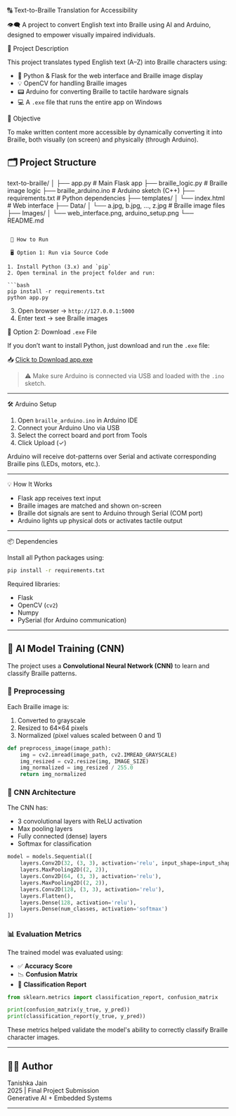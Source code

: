 
🔠 Text-to-Braille Translation for Accessibility

 👁️‍🗨️ A project to convert English text into Braille using AI and Arduino, designed to empower visually impaired individuals.



📌 Project Description

This project translates typed English text (A–Z) into Braille characters using:

- 🧠 Python & Flask for the web interface and Braille image display  
- 💡 OpenCV for handling Braille images  
- 📟 Arduino for converting Braille to tactile hardware signals  
- 💻 A `.exe` file that runs the entire app on Windows


🎯 Objective

To make written content more accessible by dynamically converting it into Braille, both visually (on screen) and physically (through Arduino).


## 🗂️ Project Structure


text-to-braille/
│
├── app.py                     # Main Flask app
├── braille_logic.py           # Braille image logic
├── braille_arduino.ino        # Arduino sketch (C++)
├── requirements.txt           # Python dependencies
├── templates/
│   └── index.html             # Web interface
├── Data/
│   └── a.jpg, b.jpg, ..., z.jpg  # Braille image files
├── Images/
│   └── web_interface.png, arduino_setup.png
└── README.md
```

 🚀 How to Run

 🖥️ Option 1: Run via Source Code

1. Install Python (3.x) and `pip`
2. Open terminal in the project folder and run:

```bash
pip install -r requirements.txt
python app.py
```

3. Open browser → `http://127.0.0.1:5000`  
4. Enter text → see Braille images


 🧩 Option 2: Download `.exe` File

If you don’t want to install Python, just download and run the `.exe` file:

📥 [Click to Download app.exe](https://drive.google.com/file/d/1pdBOKl2FFazGxU-XQEKntmUbf6IhFilE/view?usp=sharing)

> ⚠️ Make sure Arduino is connected via USB and loaded with the `.ino` sketch.

---

 🛠️ Arduino Setup

1. Open `braille_arduino.ino` in Arduino IDE
2. Connect your Arduino Uno via USB
3. Select the correct board and port from Tools
4. Click Upload (✓)

Arduino will receive dot-patterns over Serial and activate corresponding Braille pins (LEDs, motors, etc.).

---

 💡 How It Works

- Flask app receives text input
- Braille images are matched and shown on-screen
- Braille dot signals are sent to Arduino through Serial (COM port)
- Arduino lights up physical dots or activates tactile output

---

📦 Dependencies

Install all Python packages using:

```bash
pip install -r requirements.txt
```

Required libraries:
- Flask
- OpenCV (`cv2`)
- Numpy
- PySerial (for Arduino communication)

---


## 🧠 AI Model Training (CNN)

The project uses a **Convolutional Neural Network (CNN)** to learn and classify Braille patterns.

### 🧪 Preprocessing

Each Braille image is:

1. Converted to grayscale  
2. Resized to 64×64 pixels  
3. Normalized (pixel values scaled between 0 and 1)

```python
def preprocess_image(image_path):
    img = cv2.imread(image_path, cv2.IMREAD_GRAYSCALE)
    img_resized = cv2.resize(img, IMAGE_SIZE)
    img_normalized = img_resized / 255.0
    return img_normalized
```

### 🧠 CNN Architecture

The CNN has:

- 3 convolutional layers with ReLU activation
- Max pooling layers
- Fully connected (dense) layers
- Softmax for classification

```python
model = models.Sequential([
    layers.Conv2D(32, (3, 3), activation='relu', input_shape=input_shape),
    layers.MaxPooling2D((2, 2)),
    layers.Conv2D(64, (3, 3), activation='relu'),
    layers.MaxPooling2D((2, 2)),
    layers.Conv2D(128, (3, 3), activation='relu'),
    layers.Flatten(),
    layers.Dense(128, activation='relu'),
    layers.Dense(num_classes, activation='softmax')
])
```

### 📊 Evaluation Metrics

The trained model was evaluated using:

- ✅ **Accuracy Score**
- 📉 **Confusion Matrix**
- 📃 **Classification Report**

```python
from sklearn.metrics import classification_report, confusion_matrix

print(confusion_matrix(y_true, y_pred))
print(classification_report(y_true, y_pred))
```

These metrics helped validate the model's ability to correctly classify Braille character images.

---


## 👨‍💻 Author
Tanishka Jain  
2025 | Final Project Submission  
Generative AI + Embedded Systems

---
